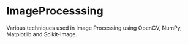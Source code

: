 # ImageProcesssing
Various techniques used in Image Processing using OpenCV, NumPy, Matplotlib and Scikit-Image.
